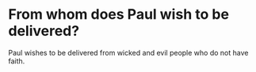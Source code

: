 # From whom does Paul wish to be delivered?

Paul wishes to be delivered from wicked and evil people who do not have faith.
